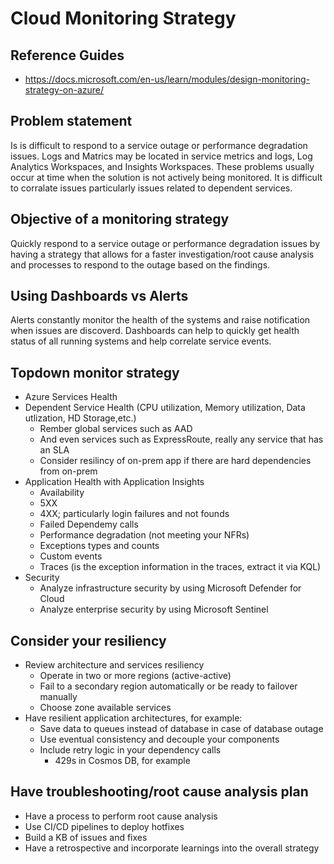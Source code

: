 # Cloud Monitoring Strategy

## Reference Guides

- https://docs.microsoft.com/en-us/learn/modules/design-monitoring-strategy-on-azure/

## Problem statement

Is is difficult to respond to a service outage or performance degradation issues. Logs and Matrics may be located in service metrics and logs, Log Analytics Workspaces, and Insights Workspaces. These problems usually occur at time when the solution is not actively being monitored. It is difficult to corralate issues particularly issues related to dependent services.

## Objective of a monitoring strategy

Quickly respond to a service outage or performance degradation issues by having a strategy that allows for a faster investigation/root cause analysis and processes to respond to the outage based on the findings.

## Using Dashboards vs Alerts

Alerts constantly monitor the health of the systems and raise notification when issues are discoverd. Dashboards can help to quickly get health status of all running systems and help correlate service events. 

## Topdown monitor strategy

- Azure Services Health
- Dependent Service Health (CPU utilization, Memory utilization, Data utlization, HD Storage,etc.)
  - Rember global services such as AAD
  - And even services such as ExpressRoute, really any service that has an SLA
  - Consider resilincy of on-prem app if there are hard dependencies from on-prem
- Application Health with Application Insights
  - Availability
  - 5XX
  - 4XX; particularly login failures and not founds
  - Failed Dependemy calls
  - Performance degradation (not meeting your NFRs)
  - Exceptions types and counts
  - Custom events
  - Traces (is the exception information in the traces, extract it via KQL)
- Security
  - Analyze infrastructure security by using Microsoft Defender for Cloud
  - Analyze enterprise security by using Microsoft Sentinel

## Consider your resiliency

- Review architecture and services resiliency
  - Operate in two or more regions (active-active)
  - Fail to a secondary region automatically or be ready to failover manually
  - Choose zone available services
- Have resilient application architectures, for example:
  - Save data to queues instead of database in case of database outage
  - Use eventual consistency and decouple your components
  - Include retry logic in your dependency calls
    - 429s in Cosmos DB, for example

## Have troubleshooting/root cause analysis plan

- Have a process to perform root cause analysis
- Use CI/CD pipelines to deploy hotfixes
- Build a KB of issues and fixes
- Have a retrospective and incorporate learnings into the overall strategy
